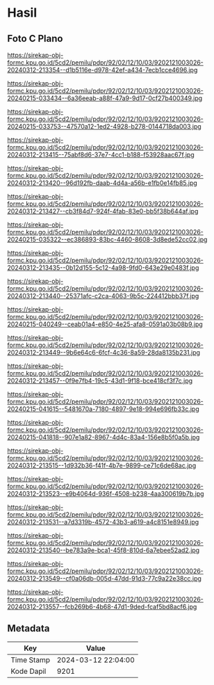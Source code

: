 # Hasil

## Foto C Plano

https://sirekap-obj-formc.kpu.go.id/5cd2/pemilu/pdpr/92/02/12/10/03/9202121003026-20240312-213354--d1b5116e-d978-42ef-a434-7ecb1cce4696.jpg

https://sirekap-obj-formc.kpu.go.id/5cd2/pemilu/pdpr/92/02/12/10/03/9202121003026-20240215-033434--6a36eeab-a88f-47a9-9d17-0cf27b400349.jpg

https://sirekap-obj-formc.kpu.go.id/5cd2/pemilu/pdpr/92/02/12/10/03/9202121003026-20240215-033753--47570a12-1ed2-4928-b278-0144718da003.jpg

https://sirekap-obj-formc.kpu.go.id/5cd2/pemilu/pdpr/92/02/12/10/03/9202121003026-20240312-213415--75abf8d6-37e7-4cc1-b188-f53928aac67f.jpg

https://sirekap-obj-formc.kpu.go.id/5cd2/pemilu/pdpr/92/02/12/10/03/9202121003026-20240312-213420--96d192fb-daab-4d4a-a56b-e1fb0e14fb85.jpg

https://sirekap-obj-formc.kpu.go.id/5cd2/pemilu/pdpr/92/02/12/10/03/9202121003026-20240312-213427--cb3f84d7-924f-4fab-83e0-bb5f38b644af.jpg

https://sirekap-obj-formc.kpu.go.id/5cd2/pemilu/pdpr/92/02/12/10/03/9202121003026-20240215-035322--ec386893-83bc-4460-8608-3d8ede52cc02.jpg

https://sirekap-obj-formc.kpu.go.id/5cd2/pemilu/pdpr/92/02/12/10/03/9202121003026-20240312-213435--0b12d155-5c12-4a98-9fd0-643e29e0483f.jpg

https://sirekap-obj-formc.kpu.go.id/5cd2/pemilu/pdpr/92/02/12/10/03/9202121003026-20240312-213440--25371afc-c2ca-4063-9b5c-224412bbb37f.jpg

https://sirekap-obj-formc.kpu.go.id/5cd2/pemilu/pdpr/92/02/12/10/03/9202121003026-20240215-040249--ceab01a4-e850-4e25-afa8-0591a03b08b9.jpg

https://sirekap-obj-formc.kpu.go.id/5cd2/pemilu/pdpr/92/02/12/10/03/9202121003026-20240312-213449--9b6e64c6-6fcf-4c36-8a59-28da8135b231.jpg

https://sirekap-obj-formc.kpu.go.id/5cd2/pemilu/pdpr/92/02/12/10/03/9202121003026-20240312-213457--0f9e7fb4-19c5-43d1-9f18-bce418cf3f7c.jpg

https://sirekap-obj-formc.kpu.go.id/5cd2/pemilu/pdpr/92/02/12/10/03/9202121003026-20240215-041615--5481670a-7180-4897-9e18-994e696fb33c.jpg

https://sirekap-obj-formc.kpu.go.id/5cd2/pemilu/pdpr/92/02/12/10/03/9202121003026-20240215-041818--907e1a82-8967-4d4c-83a4-156e8b5f0a5b.jpg

https://sirekap-obj-formc.kpu.go.id/5cd2/pemilu/pdpr/92/02/12/10/03/9202121003026-20240312-213515--1d932b36-f41f-4b7e-9899-ce71c6de68ac.jpg

https://sirekap-obj-formc.kpu.go.id/5cd2/pemilu/pdpr/92/02/12/10/03/9202121003026-20240312-213523--e9b4064d-936f-4508-b238-4aa300619b7b.jpg

https://sirekap-obj-formc.kpu.go.id/5cd2/pemilu/pdpr/92/02/12/10/03/9202121003026-20240312-213531--a7d3319b-4572-43b3-a619-a4c8151e8949.jpg

https://sirekap-obj-formc.kpu.go.id/5cd2/pemilu/pdpr/92/02/12/10/03/9202121003026-20240312-213540--be783a9e-bca1-45f8-810d-6a7ebee52ad2.jpg

https://sirekap-obj-formc.kpu.go.id/5cd2/pemilu/pdpr/92/02/12/10/03/9202121003026-20240312-213549--cf0a06db-005d-47dd-91d3-77c9a22e38cc.jpg

https://sirekap-obj-formc.kpu.go.id/5cd2/pemilu/pdpr/92/02/12/10/03/9202121003026-20240312-213557--fcb269b6-4b68-47d1-9ded-fcaf5bd8acf6.jpg


## Metadata

| Key        | Value               |
| ---------- | ------------------- |
| Time Stamp | 2024-03-12 22:04:00 |
| Kode Dapil | 9201                |



